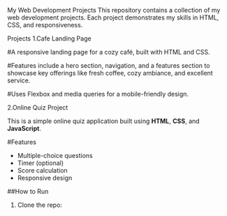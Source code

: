 My Web Development Projects
This repository contains a collection of my web development projects. Each project demonstrates my skills in HTML, CSS, and responsiveness.

Projects
1.Cafe Landing Page

#A responsive landing page for a cozy café, built with HTML and CSS.

#Features include a hero section, navigation, and a features section to showcase key offerings like fresh coffee, cozy ambiance, and excellent service.

#Uses Flexbox and media queries for a mobile-friendly design.

2.Online Quiz Project

This is a simple online quiz application built using **HTML**, **CSS**, and **JavaScript**.

#Features
- Multiple-choice questions  
- Timer (optional)  
- Score calculation  
- Responsive design  

##How to Run
1. Clone the repo:

